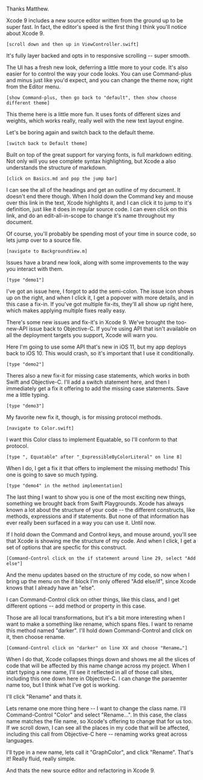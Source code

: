 Thanks Matthew.

Xcode 9 includes a new source editor written from the ground up to be super fast. In fact, the editor's speed is the first thing I think you'll notice about Xcode 9.

    [scroll down and then up in ViewController.swift]

It's fully layer backed and opts in to responsive scrolling -- super smooth.

The UI has a fresh new look, deferring a little more to your code.  It's also easier for to control the way your code looks. You can use Command-plus and minus just like you'd expect, and you can change the theme now, right from the Editor menu.

    [show Command-plus, then go back to "default", then show choose different theme]

This theme here is a little more fun. It uses fonts of different sizes and weights, which works really, really well with the new text layout engine.

Let's be boring again and switch back to the default theme.

    [switch back to Default theme]
 
Built on top of the great support for varying fonts, is full markdown editing. Not only will you see complete syntax highlighting, but Xcode a also understands the structure of markdown.

    [click on Basics.md and pop the jump bar]
    
I can see the all of the headings and get an outline of my document. It doesn't end there though. When I hold down the Command key and mouse over this link in the text, Xcode highlights it, and I can click it to jump to it's definition, just like it does in regular source code. I can even click on this link, and do an edit-all-in-scope to change it's name throughout my document.

Of course, you'll probably be spending most of your time in source code, so lets jump over to a source file.

    [navigate to BackgroundView.m]

Issues have a brand new look, along with some improvements to the way you interact with them.

    [type "demo1"]
    
I've got an issue here, I forgot to add the semi-colon. The issue icon shows up on the right, and when I click it, I get a popover with more details, and in this case a fix-in. If you've got multiple fix-its, they'll all show up right here, which makes applying multiple fixes really easy.

There's some new issues and fix-it's in Xcode 9. We've brought the too-new-API issue back to Objective-C. If you're using API that isn't available on all the deployment targets you support, Xcode will warn you.

Here I'm going to use some API that's new in iOS 11, but my app deploys back to iOS 10. This would crash, so it's important that I use it conditionally.

    [type "demo2"]
    
Theres also a new fix-it for missing case statements, which works in both Swift and Objective-C. I'll add a switch statement here, and then I immediately get a fix it offering to add the missing case statements. Save me a little typing.

    [type "demo3"]
    
My favorite new fix it, though, is for missing protocol methods.

    [navigate to Color.swift]
    
I want this Color class to implement Equatable, so I'll conform to that protocol.
    
    [type ", Equatable" after "_ExpressibleByColorLiteral" on line 8]
    
When I do, I get a fix it that offers to implement the missing methods! This one is going to save so much typing.

    [type "demo4" in the method implementation]

The last thing I want to show you is one of the most exciting new things, something we brought back from Swift Playgrounds. Xcode has always known a lot about the structure of your code -- the different constructs, like methods, expressions and if statements. But none of that information has ever really been surfaced in a way you can use it. Until now.

If I hold down the Command and Control keys, and mouse around, you'll see that Xcode is showing me the structure of my code. And when I click, I get a set of options that are specfic for this construct.

    [Command-Control click on the if statement around line 29, select "Add else"]
    
And the menu updates based on the structure of my code, so now when I bring up the menu on the if block I'm only offered "Add else/if", since Xcode knows that I already have an "else".

I can Command-Control click on other things, like this class, and I get different options -- add method or property in this case.

Those are all local transformations, but it's a bit more interesting when I want to make a something like rename, which spans files. I want to rename this method named "darker". I'll hold down Command-Control and click on it, then choose rename.

    [Command-Control click on "darker" on line XX and choose "Rename…"]
    
When I do that, Xcode collapses things down and shows me all the slices of code that will be affected by this name change across my project. When I start typing a new name, I'll see it reflected in all of those call sites, including this one down here in Objective-C. I can change the paraemter name too, but I think what I've got is working.

I'll click "Rename" and thats it.

Lets rename one more thing here -- I want to change the class name. I'll Command-Control "Color" and select "Rename…". In this case, the class name matches the file name, so Xcode's offering to change that for us too. If we scroll down, I can see all the places in my code that will be affected, including this call from Objective-C here -- renaming works great across languages.

I'll type in a new name, lets call it "GraphColor", and click "Rename". That's it! Really fluid, really simple.

And thats the new source editor and refactoring in Xcode 9.
 
